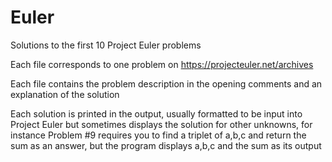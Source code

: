 # Euler
Solutions to the first 10 Project Euler problems

Each file corresponds to one problem on https://projecteuler.net/archives

Each file contains the problem description in the opening comments and an explanation of the solution

Each solution is printed in the output, usually formatted to be input into Project Euler but sometimes displays the solution for other unknowns, for instance Problem #9 requires you to find a triplet of a,b,c and return the sum as an answer, but the program displays a,b,c and the sum as its output

